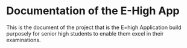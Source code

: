 # Documentation of the E-High App

This is the document of the project that is the E=high Application build purposely for senior high students to enable them excel in their examinations.
